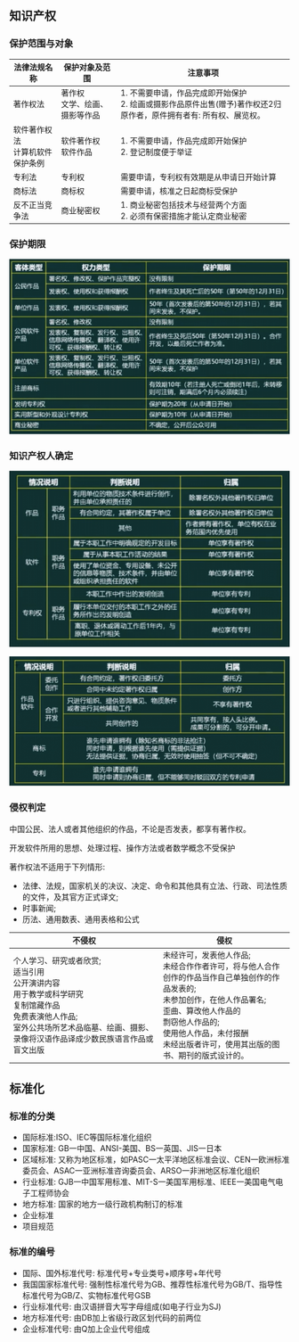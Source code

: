 ## 知识产权

### 保护范围与对象

|法律法规名称|保护对象及范围|注意事项|
|-|-|-|
|著作权法|著作权<br>文学、绘画、摄影等作品|1. 不需要申请，作品完成即开始保护<br>2. 绘画或摄影作品原件出售(赠予)著作权还2归原作者，原件拥有者有: 所有权、展览权。|
|软件著作权法<br>计算机软件保护条例|软件著作权<br>软件作品|1. 不需要申请，作品完成即开始保护<br>2. 登记制度便于举证|
|专利法|专利权|需要申请，专利权有效期是从申请日开始计算|
|商标法|商标权|需要申请，核准之日起商标受保护|
|反不正当竞争法|商业秘密权|1. 商业秘密包括技术与经营两个方面<br>2. 必须有保密措施才能认定商业秘密|


### 保护期限

![](../../static/images/rk/ip_1.png)

### 知识产权人确定

![](../../static/images/rk/ip_2.png)

![](../../static/images/rk/ip_3.png)


### 侵权判定

中国公民、法人或者其他组织的作品，不论是否发表，都享有著作权。

开发软件所用的思想、处理过程、操作方法或者数学概念不受保护

著作权法不适用于下列情形:
- 法律、法规，国家机关的决议、决定、命令和其他具有立法、行政、司法性质的文件，及其官方正式译文;
- 时事新闻;
- 历法、通用数表、通用表格和公式

|不侵权|侵权|
|-|-|
|个人学习、研究或者欣赏;<br>适当引用<br>公开演讲内容<br>用于教学或科学研究<br>复制馆藏作品<br>免费表演他人作品;<br>室外公共场所艺术品临墓、绘画、摄影、录像将汉语作品译成少数民族语言作品或盲文出版|未经许可，发表他人作品;<br>未经合作作者许可，将与他人合作创作的作品当作自己单独创作的作品发表的;<br>未参加创作，在他人作品署名;<br>歪曲、算改他人作品的<br>剽窃他人作品的;<br>使用他人作品，未付报酬<br>未经出版者许可，使用其出版的图书、期刊的版式设计的。|

## 标准化

### 标准的分类

- 国际标准:ISO、IEC等国际标准化组织
- 国家标准: GB一中国、ANSI-美国、BS一英国、JIS一日本
- 区域标准: 又称为地区标准，如PASC一太平洋地区标准会议、CEN一欧洲标准委员会、ASAC一亚洲标准咨询委员会、ARSO一非洲地区标准化组织
- 行业标准: GJB一中国军用标准、MIT-S一美国军用标准、IEEE一美国电气电子工程师协会
- 地方标准: 国家的地方一级行政机构制订的标准
- 企业标准
- 项目规范

### 标准的编号

- 国际、国外标准代号: 标准代号+专业类号+顺序号+年代号
- 我国国家标准代号: 强制性标准代号为GB、推荐性标准代号为GB/T、指导性标准代号为GB/Z、实物标准代号GSB
- 行业标准代号: 由汉语拼音大写字母组成(如电子行业为SJ)
- 地方标准代号: 由DB加上省级行政区划代码的前两位
- 企业标准代号: 由Q加上企业代号组成